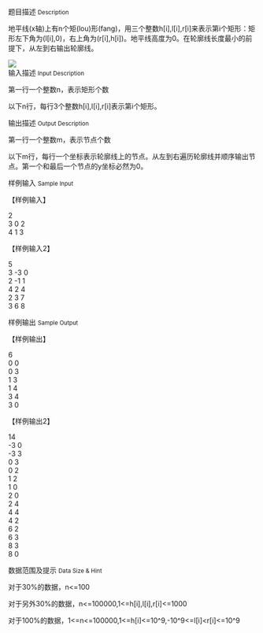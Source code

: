<div class="panel panel-default">
<div class="area-title">
<span>
题目描述
<small>Description</small>
</span></div>
<div class="panel-body">

<p>地平线(x轴)上有n个矩(lou)形(fang)，用三个整数h[i],l[i],r[i]来表示第i个矩形：矩形左下角为(l[i],0)，右上角为(r[i],h[i])。地平线高度为0。在轮廓线长度最小的前提下，从左到右输出轮廓线。</p>

<img src="/source/codevs/codevs-2995/img/aHR0cDovL2NvZGV2cy5jbi9tZWRpYS9pbWFnZS9wcm9ibGVtLzI5OTUuanBn.jpg" style="max-width:700px">

</div>
</div>

<div class="panel panel-default">
<div class="area-title">
<span>
输入描述
<small>Input Description</small>
</span></div>
<div class="panel-body">
<p>第一行一个整数n，表示矩形个数</p>
<p>以下n行，每行3个整数h[i],l[i],r[i]表示第i个矩形。</p>

</div>
</div>
<div  class="panel panel-default">
<div class="area-title">
<span>
输出描述
<small>Output Description</small>
</span></div>
<div class="panel-body">

<p>第一行一个整数m，表示节点个数</p>
<p>以下m行，每行一个坐标表示轮廓线上的节点。从左到右遍历轮廓线并顺序输出节点。第一个和最后一个节点的y坐标必然为0。</p>

</div>
</div>


<div class="panel panel-default">
<div class="area-title">
<span>
样例输入
<small>Sample Input</small>
</span></div>
<div class="panel-body">
<p>【样例输入】</p>
<p>2<br>3 0 2<br>4 1 3</p>
<p>【样例输入2】</p>
<p>5<br>3 -3 0<br>2 -1 1<br>4 2 4<br>2 3 7<br>3 6 8</p>

</div>
</div>

<div class="panel panel-default">
<div class="area-title">
<span>
样例输出
<small>Sample Output</small>
</span></div>
<div class="panel-body">
<p>【样例输出】</p>
<p>6<br>0 0<br>0 3<br>1 3<br>1 4<br>3 4<br>3 0</p>
<p>【样例输出2】</p>
<p>14<br>-3 0<br>-3 3<br>0 3<br>0 2<br>1 2<br>1 0<br>2 0<br>2 4<br>4 4<br>4 2<br>6 2<br>6 3<br>8 3<br>8 0</p>

</div>
</div>

<div class="panel panel-default">
<div class="area-title">
<span>
数据范围及提示
<small>Data Size & Hint</small>
</span></div>
<div class="panel-body">
<p>对于30%的数据，n&lt;=100</p>
<p>对于另外30%的数据，n&lt;=100000,1&lt;=h[i],l[i],r[i]&lt;=1000</p>
<p>对于100%的数据，1&lt;=n&lt;=100000,1&lt;=h[i]&lt;=10^9,-10^9&lt;=l[i]&lt;r[i]&lt;=10^9</p>
<p> </p>
</div>
</div>